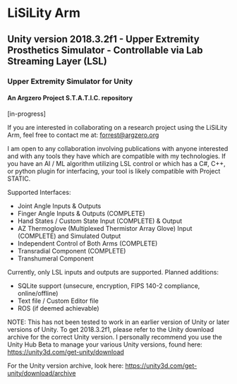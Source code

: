 # LiSiLity Arm
## Unity version 2018.3.2f1 - Upper Extremity Prosthetics Simulator - Controllable via Lab Streaming Layer (LSL) 
### Upper Extremity Simulator for Unity 
#### An Argzero Project S.T.A.T.I.C. repository
[in-progress]

If you are interested in collaborating on a research project using the LiSiLity Arm, feel free to contact me at:
forrest@argzero.org

I am open to any collaboration involving publications with anyone interested and with any tools they have which are compatible with my technologies. If you have an AI / ML algorithm utilizing LSL control or which has a C#, C++, or python plugin for interfacing, your tool is likely compatible with Project STATIC.

Supported Interfaces:
- Joint Angle Inputs & Outputs
- Finger Angle Inputs & Outputs (COMPLETE)
- Hand States / Custom State Input (COMPLETE) & Output
- AZ Thermoglove (Multiplexed Thermistor Array Glove) Input (COMPLETE) and Simulated Output
- Independent Control of Both Arms (COMPLETE)
- Transradial Component (COMPLETE)
- Transhumeral Component 

Currently, only LSL inputs and outputs are supported. Planned additions:
- SQLite support (unsecure, encryption, FIPS 140-2 compliance, online/offline)
- Text file / Custom Editor file
- ROS (if deemed achievable)

NOTE: This has not been tested to work in an earlier version of Unity or later versions of Unity. To get 2018.3.2f1, please refer to the Unity download archive for the correct Unity version. I personally recommend you use the Unity Hub Beta to manage your various Unity versions, found here: 
https://unity3d.com/get-unity/download

For the Unity version archive, look here: https://unity3d.com/get-unity/download/archive
